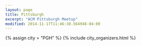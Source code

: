 ```yaml
---
layout: page
title: Pittsburgh
excerpt: "ACM Pittsburgh Meetup"
modified: 2014-11-17T11:46:38.564948-04:00
---
```

{% assign city = "PGH" %}
{% include city_organizers.html %}
